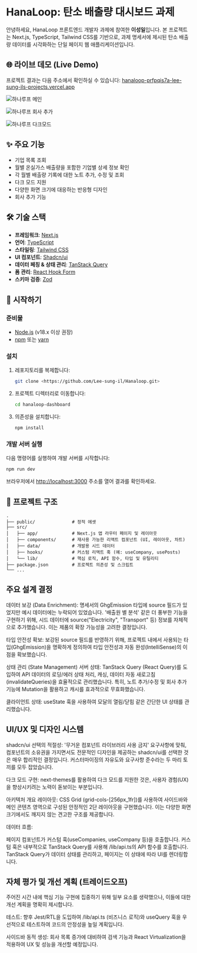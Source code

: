 # HanaLoop: 탄소 배출량 대시보드 과제
안녕하세요, HanaLoop 프론트엔드 개발자 과제에 참여한 **이성일**입니다. 본 프로젝트는 Next.js, TypeScript, Tailwind CSS를 기반으로, 과제 명세서에 제시된 탄소 배출량 데이터를 시각화하는 단일 페이지 웹 애플리케이션입니다.

## 🌐 라이브 데모 (Live Demo)

프로젝트 결과는 다음 주소에서 확인하실 수 있습니다:
[hanaloop-prfpqis7a-lee-sung-ils-projects.vercel.app](https://hanaloop.vercel.app/)


![하나루프 메인](https://github.com/user-attachments/assets/7e2edc71-b026-4a76-9dff-59fae99e8d03)

![하나루프 회사 추가](https://github.com/user-attachments/assets/91fc1ac2-10b8-424c-b953-3be441089c09)

![하나루프 다크모드](https://github.com/user-attachments/assets/6a213d33-ccdb-4a97-9f6f-4bb88b52f2d9)


## ✨ 주요 기능

- 기업 목록 조회
- 월별 온실가스 배출량을 포함한 기업별 상세 정보 확인
- 각 월별 배출량 기록에 대한 노트 추가, 수정 및 조회
- 다크 모드 지원
- 다양한 화면 크기에 대응하는 반응형 디자인
- 회사 추가 기능

## 🛠️ 기술 스택

- **프레임워크**: [Next.js](https://nextjs.org/)
- **언어**: [TypeScript](https://www.typescriptlang.org/)
- **스타일링**: [Tailwind CSS](https://tailwindcss.com/)
- **UI 컴포넌트**: [Shadcn/ui](https://ui.shadcn.com/)
- **데이터 페칭 & 상태 관리**: [TanStack Query](https://tanstack.com/query/latest)
- **폼 관리**: [React Hook Form](https://react-hook-form.com/)
- **스키마 검증**: [Zod](https://zod.dev/)

## 🚀 시작하기

### 준비물

- [Node.js](https://nodejs.org/) (v18.x 이상 권장)
- [npm](https://www.npmjs.com/) 또는 [yarn](https://yarnpkg.com/)

### 설치

1.  레포지토리를 복제합니다:
    ```bash
    git clone <https://github.com/Lee-sung-il/Hanaloop.git>
    ```
2.  프로젝트 디렉터리로 이동합니다:
    ```bash
    cd hanaloop-dashboard
    ```
3.  의존성을 설치합니다:
    ```bash
    npm install
    ```

### 개발 서버 실행

다음 명령어를 실행하여 개발 서버를 시작합니다:

```bash
npm run dev
```

브라우저에서 [http://localhost:3000](http://localhost:3000) 주소를 열어 결과를 확인하세요.

## 📂 프로젝트 구조

```
.
├── public/              # 정적 에셋
├── src/
│   ├── app/             # Next.js 앱 라우터 페이지 및 레이아웃
│   ├── components/      # 재사용 가능한 리액트 컴포넌트 (UI, 레이아웃, 차트)
│   ├── data/            # 개발용 시드 데이터
│   ├── hooks/           # 커스텀 리액트 훅 (예: useCompany, usePosts)
│   └── lib/             # 핵심 로직, API 함수, 타입 및 유틸리티
├── package.json         # 프로젝트 의존성 및 스크립트
└── ...
```

## 주요 설계 결정
데이터 보강 (Data Enrichment):
명세서의 GhgEmission 타입에 source 필드가 있었지만 예시 데이터에는 누락되어 있었습니다. '배출원 별 분석' 같은 더 풍부한 기능을 구현하기 위해, 시드 데이터에 source("Electricity", "Transport" 등) 정보를 자체적으로 추가했습니다. 이는 제품의 확장 가능성을 고려한 결정입니다.

타입 안전성 확보: 보강된 source 필드를 반영하기 위해, 프로젝트 내에서 사용되는 타입(GhgEmission)을 명확하게 정의하여 타입 안전성과 자동 완성(IntelliSense)의 이점을 확보했습니다.

상태 관리 (State Management)
서버 상태: TanStack Query (React Query)를 도입하여 API 데이터의 로딩/에러 상태 처리, 캐싱, 데이터 자동 새로고침(invalidateQueries)을 효율적으로 관리했습니다. 특히, 노트 추가/수정 및 회사 추가 기능에 Mutation을 활용하고 캐시를 효과적으로 무효화했습니다.

클라이언트 상태: useState 훅을 사용하여 모달의 열림/닫힘 같은 간단한 UI 상태를 관리했습니다.


## UI/UX 및 디자인 시스템
shadcn/ui 선택의 적절성: '무거운 컴포넌트 라이브러리 사용 금지' 요구사항에 맞춰, 컴포넌트의 소유권을 가지면서도 전문적인 디자인을 제공하는 shadcn/ui를 선택한 것은 매우 합리적인 결정입니다. 커스터마이징의 자유도와 요구사항 준수라는 두 마리 토끼를 모두 잡았습니다.

다크 모드 구현: next-themes를 활용하여 다크 모드를 지원한 것은, 사용자 경험(UX)을 향상시키려는 노력이 돋보이는 부분입니다.

아키텍처 개요
레이아웃: CSS Grid (grid-cols-[256px_1fr])를 사용하여 사이드바와 메인 콘텐츠 영역으로 구성된 안정적인 2단 레이아웃을 구현했습니다. 이는 다양한 화면 크기에서도 깨지지 않는 견고한 구조를 제공합니다.

데이터 흐름:

페이지 컴포넌트가 커스텀 훅(useCompanies, useCompany 등)을 호출합니다.
커스텀 훅은 내부적으로 TanStack Query를 사용해 /lib/api.ts의 API 함수를 호출합니다.
TanStack Query가 데이터 상태를 관리하고, 페이지는 이 상태에 따라 UI를 렌더링합니다.

## 자체 평가 및 개선 계획 (트레이드오프)
주어진 시간 내에 핵심 기능 구현에 집중하기 위해 일부 요소를 생략했으나, 이들에 대한 개선 계획을 명확히 제시합니다.

테스트: 향후 Jest/RTL을 도입하여 /lib/api.ts (비즈니스 로직)와 useQuery 훅을 우선적으로 테스트하여 코드의 안정성을 높일 계획입니다.

사이드바 동적 생성: 회사 목록 증가에 대비하여 검색 기능과 React Virtualization을 적용하여 UX 및 성능을 개선할 예정입니다.

